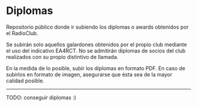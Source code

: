 # Diplomas

Repositorio público donde ir subiendo los diplomas o awards obtenidos por el RadioClub. 

Se subirán solo aquellos galardones obtenidos por el propio club mediante el uso del indicativo EA4RCT. No se admitirán diplomas de socios del club realizados con su propio distintivo de llamada.

En la medida de lo posible, subir los diplomas en formato PDF. En caso de subirlos en formato de imagen, asegurarse que ésta sea de la mayor calidad posible.

--------------


TODO: conseguir diplomas :)